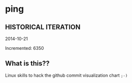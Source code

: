 # ping

## HISTORICAL ITERATION
2014-10-21

Incremented: 6350

## What is this?? 
Linux skills to hack the github commit visualization chart `;-)`
